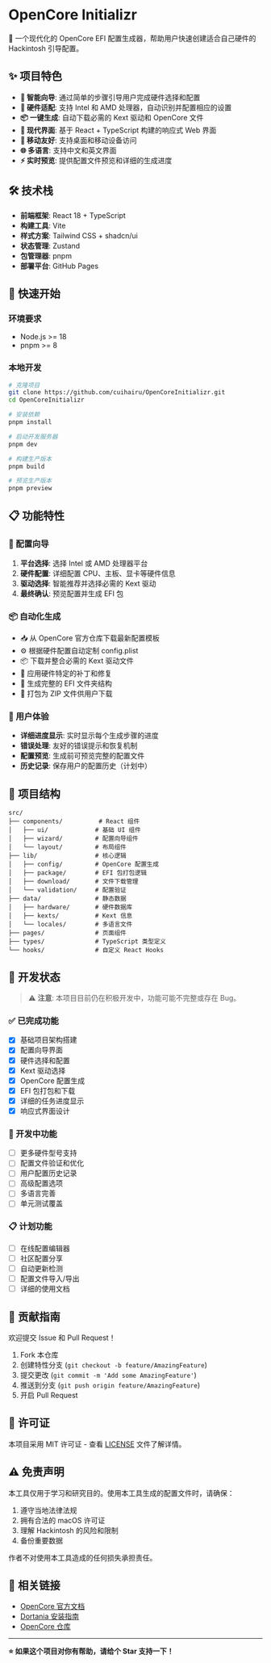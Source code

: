 # OpenCore Initializr

🚀 一个现代化的 OpenCore EFI 配置生成器，帮助用户快速创建适合自己硬件的 Hackintosh 引导配置。

## ✨ 项目特色

- **🎯 智能向导**: 通过简单的步骤引导用户完成硬件选择和配置
- **🔧 硬件适配**: 支持 Intel 和 AMD 处理器，自动识别并配置相应的设置
- **📦 一键生成**: 自动下载必需的 Kext 驱动和 OpenCore 文件
- **🎨 现代界面**: 基于 React + TypeScript 构建的响应式 Web 界面
- **📱 移动友好**: 支持桌面和移动设备访问
- **🌐 多语言**: 支持中文和英文界面
- **⚡ 实时预览**: 提供配置文件预览和详细的生成进度

## 🛠️ 技术栈

- **前端框架**: React 18 + TypeScript
- **构建工具**: Vite
- **样式方案**: Tailwind CSS + shadcn/ui
- **状态管理**: Zustand
- **包管理器**: pnpm
- **部署平台**: GitHub Pages

## 🚀 快速开始

### 环境要求

- Node.js >= 18
- pnpm >= 8

### 本地开发

```bash
# 克隆项目
git clone https://github.com/cuihairu/OpenCoreInitializr.git
cd OpenCoreInitializr

# 安装依赖
pnpm install

# 启动开发服务器
pnpm dev

# 构建生产版本
pnpm build

# 预览生产版本
pnpm preview
```

## 📋 功能特性

### 🎯 配置向导

1. **平台选择**: 选择 Intel 或 AMD 处理器平台
2. **硬件配置**: 详细配置 CPU、主板、显卡等硬件信息
3. **驱动选择**: 智能推荐并选择必需的 Kext 驱动
4. **最终确认**: 预览配置并生成 EFI 包

### 📦 自动化生成

- 📥 从 OpenCore 官方仓库下载最新配置模板
- ⚙️ 根据硬件配置自动定制 config.plist
- 📦 下载并整合必需的 Kext 驱动文件
- 🔧 应用硬件特定的补丁和修复
- 📁 生成完整的 EFI 文件夹结构
- 💾 打包为 ZIP 文件供用户下载

### 🎨 用户体验

- **详细进度显示**: 实时显示每个生成步骤的进度
- **错误处理**: 友好的错误提示和恢复机制
- **配置预览**: 生成前可预览完整的配置文件
- **历史记录**: 保存用户的配置历史（计划中）

## 📁 项目结构

```
src/
├── components/          # React 组件
│   ├── ui/             # 基础 UI 组件
│   ├── wizard/         # 配置向导组件
│   └── layout/         # 布局组件
├── lib/                # 核心逻辑
│   ├── config/         # OpenCore 配置生成
│   ├── package/        # EFI 包打包逻辑
│   ├── download/       # 文件下载管理
│   └── validation/     # 配置验证
├── data/               # 静态数据
│   ├── hardware/       # 硬件数据库
│   ├── kexts/          # Kext 信息
│   └── locales/        # 多语言文件
├── pages/              # 页面组件
├── types/              # TypeScript 类型定义
└── hooks/              # 自定义 React Hooks
```

## 🔧 开发状态

> ⚠️ **注意**: 本项目目前仍在积极开发中，功能可能不完整或存在 Bug。

### ✅ 已完成功能

- [x] 基础项目架构搭建
- [x] 配置向导界面
- [x] 硬件选择和配置
- [x] Kext 驱动选择
- [x] OpenCore 配置生成
- [x] EFI 包打包和下载
- [x] 详细的任务进度显示
- [x] 响应式界面设计

### 🚧 开发中功能

- [ ] 更多硬件型号支持
- [ ] 配置文件验证和优化
- [ ] 用户配置历史记录
- [ ] 高级配置选项
- [ ] 多语言完善
- [ ] 单元测试覆盖

### 📋 计划功能

- [ ] 在线配置编辑器
- [ ] 社区配置分享
- [ ] 自动更新检测
- [ ] 配置文件导入/导出
- [ ] 详细的使用文档

## 🤝 贡献指南

欢迎提交 Issue 和 Pull Request！

1. Fork 本仓库
2. 创建特性分支 (`git checkout -b feature/AmazingFeature`)
3. 提交更改 (`git commit -m 'Add some AmazingFeature'`)
4. 推送到分支 (`git push origin feature/AmazingFeature`)
5. 开启 Pull Request

## 📄 许可证

本项目采用 MIT 许可证 - 查看 [LICENSE](LICENSE) 文件了解详情。

## ⚠️ 免责声明

本工具仅用于学习和研究目的。使用本工具生成的配置文件时，请确保：

1. 遵守当地法律法规
2. 拥有合法的 macOS 许可证
3. 理解 Hackintosh 的风险和限制
4. 备份重要数据

作者不对使用本工具造成的任何损失承担责任。

## 🔗 相关链接

- [OpenCore 官方文档](https://dortania.github.io/OpenCore-Install-Guide/)
- [Dortania 安装指南](https://dortania.github.io/)
- [OpenCore 仓库](https://github.com/acidanthera/OpenCorePkg)

---

**⭐ 如果这个项目对你有帮助，请给个 Star 支持一下！**

